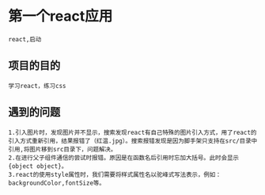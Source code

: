 # 第一个react应用
    react,启动
## 项目的目的
    学习react，练习css
## 遇到的问题
    1.引入图片时，发现图片并不显示，搜索发现react有自己特殊的图片引入方式，用了react的引入方式重新引用，结果报错了（红温.jpg）。搜索报错发现是因为脚手架只支持在src/目录中引用,将图片移到src目录下，问题解决。
    2.在进行父子组件通信的尝试时报错。原因是在函数名后引用时忘加大括号。此时会显示{object object}。
    3.react的使用style属性时，我们需要将样式属性名以驼峰式写法表示，例如：backgroundColor,fontSize等。
    
